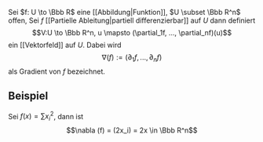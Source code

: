 Sei $f: U \to \Bbb R$ eine [[Abbildung|Funktion]], $U \subset \Bbb R^n$ offen, Sei $f$ [[Partielle Ableitung|partiell differenzierbar]] auf $U$ dann definiert
$$V:U \to \Bbb R^n, u \mapsto (\partial_1f, ..., \partial_nf)(u)$$
ein [[Vektorfeld]] auf $U$. Dabei wird 
$$\nabla(f) := (\partial_1f, ..., \partial_n f)$$  als Gradient von $f$ bezeichnet.
## Beispiel
Sei $f(x) = \sum x_i^2$, dann ist $$\nabla (f) = (2x_i) = 2x \in \Bbb R^n$$

